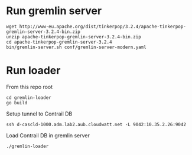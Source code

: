 Run gremlin server
==================

    wget http://www-eu.apache.org/dist/tinkerpop/3.2.4/apache-tinkerpop-gremlin-server-3.2.4-bin.zip
    unzip apache-tinkerpop-gremlin-server-3.2.4-bin.zip
    cd apache-tinkerpop-gremlin-server-3.2.4
    bin/gremlin-server.sh conf/gremlin-server-modern.yaml

Run loader
==========

From this repo root

    cd gremlin-loader
    go build

Setup tunnel to Contrail DB

    ssh d-cascld-1000.adm.lab2.aub.cloudwatt.net -L 9042:10.35.2.26:9042

Load Contrail DB in gremlin server

    ./gremlin-loader 

